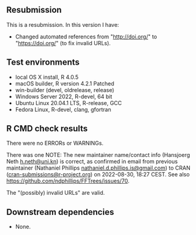 
## Resubmission

This is a resubmission. In this version I have:

* Changed automated references from "http://doi.org/" to "https://doi.org/" (to fix invalid URLs). 

## Test environments

* local OS X install, R 4.0.5 
* macOS builder, R version 4.2.1 Patched 
* win-builder (devel, oldrelease, release) 
* Windows Server 2022, R-devel, 64 bit 
* Ubuntu Linux 20.04.1 LTS, R-release, GCC 
* Fedora Linux, R-devel, clang, gfortran 

## R CMD check results

There were no ERRORs or WARNINGs.

There was one NOTE: The new maintainer name/contact info (Hansjoerg Neth <h.neth@uni.kn>) is correct, 
as confirmed in email from previous maintainer (Nathaniel Phillips <nathaniel.d.phillips.is@gmail.com>) to CRAN (<cran-submissions@r-project.org>) on 2022-08-30, 18:27 CEST. See also <https://github.com/ndphillips/FFTrees/issues/70>. 

The "(possibly) invalid URLs" are valid.

## Downstream dependencies

* None.
